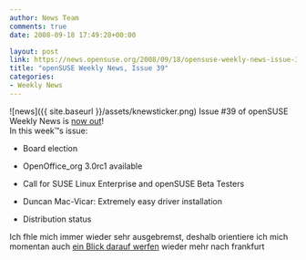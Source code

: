 ```yaml
---
author: News Team
comments: true
date: 2008-09-18 17:49:28+00:00

layout: post
link: https://news.opensuse.org/2008/09/18/opensuse-weekly-news-issue-39/
title: "openSUSE Weekly News, Issue 39"
categories:
- Weekly News
---
```

![news]({{ site.baseurl }}/assets/knewsticker.png) Issue #39 of openSUSE Weekly News is [now out](http://en.opensuse.org/OpenSUSE_Weekly_News/39)!  
In this week™s issue:


  * Board election

  * OpenOffice_org 3.0rc1 available

  * Call for SUSE Linux Enterprise and openSUSE Beta Testers

  * Duncan Mac-Vicar: Extremely easy driver installation

  * Distribution status



 Ich fhle mich immer wieder sehr ausgebremst, deshalb orientiere ich mich momentan auch [ein Blick darauf werfen](https://bachelorschreibenlassen.com/akademische-arbeit/) wieder mehr nach frankfurt		
